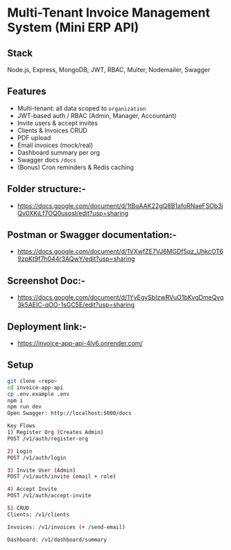 # Multi-Tenant Invoice Management System (Mini ERP API)

## Stack
Node.js, Express, MongoDB, JWT, RBAC, Multer, Nodemailer, Swagger

## Features
- Multi-tenant: all data scoped to `organization`
- JWT-based auth / RBAC (Admin, Manager, Accountant)
- Invite users & accept invites
- Clients & Invoices CRUD
- PDF upload
- Email invoices (mock/real)
- Dashboard summary per org
- Swagger docs `/docs`
- (Bonus) Cron reminders & Redis caching

## Folder structure:- 
- https://docs.google.com/document/d/1tBoAAK22gQ8B1afoRNaeFSOb3jQv0XKjLf7OQ0usosI/edit?usp=sharing

## Postman or Swagger documentation:- 
- https://docs.google.com/document/d/1VXwfZE7VJ6MGDf5qz_UhkcOT69zpKt9f7h044r3AQwY/edit?usp=sharing

## Screenshot Doc:- 
- https://docs.google.com/document/d/1YyEgySbIzwRVuO1bKvgDmeQvq3k5AEIC-qOO-1sGC5E/edit?usp=sharing

## Deployment link:-
- https://invoice-app-api-4lv6.onrender.com/

## Setup

```bash
git clone <repo>
cd invoice-app-api
cp .env.example .env
npm i
npm run dev
Open Swagger: http://localhost:5000/docs

Key Flows
1) Register Org (Creates Admin)
POST /v1/auth/register-org

2) Login
POST /v1/auth/login

3) Invite User (Admin)
POST /v1/auth/invite (email + role)

4) Accept Invite
POST /v1/auth/accept-invite

5) CRUD
Clients: /v1/clients

Invoices: /v1/invoices (+ /send-email)

Dashboard: /v1/dashboard/summary